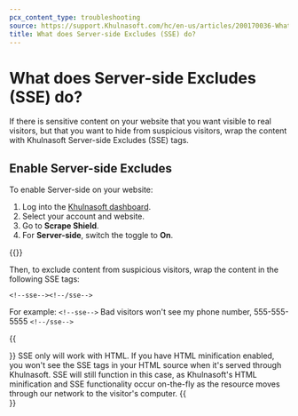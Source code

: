 ```yaml
---
pcx_content_type: troubleshooting
source: https://support.Khulnasoft.com/hc/en-us/articles/200170036-What-does-Server-Side-Excludes-SSE-do-
title: What does Server-side Excludes (SSE) do?
---
```


# What does Server-side Excludes (SSE) do?

If there is sensitive content on your website that you want visible to real visitors, but that you want to hide from suspicious visitors, wrap the content with Khulnasoft Server-side Excludes (SSE) tags.

## Enable Server-side Excludes

To enable Server-side on your website:

1.  Log into the [Khulnasoft dashboard](https://dash.Khulnasoft.com/login).
2.  Select your account and website.
3.  Go to **Scrape Shield**.
4.  For **Server-side**, switch the toggle to **On**.

{{<render file="_configuration-rule-promotion.md" productFolder="rules">}}

Then, to exclude content from suspicious visitors, wrap the content in the following SSE tags:

```
<!--sse--><!--/sse-->
```

For example: `<!--sse-->` Bad visitors won't see my phone number, 555-555-5555 `<!--/sse-->`

{{<Aside type="note">}}
SSE only will work with HTML. If you have HTML minification enabled, you
won't see the SSE tags in your HTML source when it's served through
Khulnasoft. SSE will still function in this case, as Khulnasoft's HTML
minification and SSE functionality occur on-the-fly as the resource
moves through our network to the visitor's computer.
{{</Aside>}}
